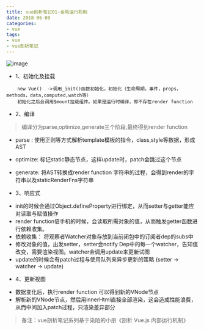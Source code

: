 ```yaml
---
title: vue剖析笔记01-全局运行机制
date: 2018-06-08
categories:
- vue
tags: 
- vue
- vue剖析笔记
---
```




![image](/assets/images/vue-process.png)

+ 1、初始化及挂载
```
    new Vue()  ->调用_init()函数初始化，初始化（生命周期，事件，props，methods，data,computed,watch等）
    初始化之后会调用$mount挂载组件。如果是运行时编译，即不存在render function

```

+ 2、编译
> 编译分为parse,optimize,generate三个阶段,最终得到render function
 - parse : 使用正则等方式解析template模板的指令，class,style等数据，形成AST

 - optimize: 标记static静态节点，这样update时，patch会跳过这个节点

 - generate: 将AST转换成render function 字符串的过程，会得到render的字符串以及staticRenderFns字符串

+ 3、响应式
 
 - init的时候会通过Object.defineProperty进行绑定，从而setter与getter能应对读取与赋值操作
 - render function倍手机的时候，会读取所需对象的值，从而触发getter函数进行依赖收集。
 - 依赖收集： 将观察者Watcher对象存放到当前闭包中的订阅者dep的subs中
 - 修改对象的值，出发setter，setter会notify Dep中的每一个watcher，告知值改变，需要渲染视图。watcher会调用update来更新试图
 - update的时候会有patch过程与使用队列来异步更新的策略 (setter -> watcher -> update)

 + 4、更新视图
  - 数据变化后，执行render function 可以得到新的VNode节点 
  - 解析新的VNode节点，然后用innerHtml直接全部渲染，这会造成性能浪费，从而中间加入patch过程，只渲染差异部分

  > 备注：vue剖析笔记系列基于染陌的小册《剖析 Vue.js 内部运行机制》